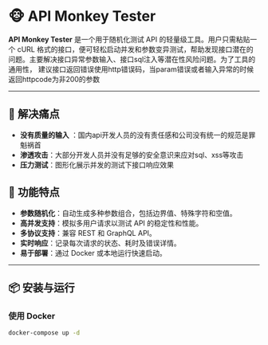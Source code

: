 # 🐵 API Monkey Tester

**API Monkey Tester** 是一个用于随机化测试 API 的轻量级工具。用户只需粘贴一个 cURL 格式的接口，便可轻松启动并发和参数变异测试，帮助发现接口潜在的问题。主要解决接口异常参数输入、接口sql注入等潜在性风险问题。为了工具的通用性，
建议接口返回错误使用http错误码，当param错误或者输入异常的时候返回httpcode为非200的参数

---

## 🤬 解决痛点
- **没有质量的输入** ：国内api开发人员的没有责任感和公司没有统一的规范是罪魁祸首
- **渗透攻击**：大部分开发人员并没有足够的安全意识来应对sql、xss等攻击
- **压力测试**：图形化展示并发的测试下接口响应效果


## 🚀 功能特点

- **参数随机化**：自动生成多种参数组合，包括边界值、特殊字符和空值。
- **高并发支持**：模拟多用户请求以测试 API 的稳定性和性能。
- **多协议支持**：兼容 REST 和 GraphQL API。
- **实时响应**：记录每次请求的状态、耗时及错误详情。
- **易于部署**：通过 Docker 或本地运行快速启动。

---

## 📦 安装与运行

### 使用 Docker
```bash
docker-compose up -d
